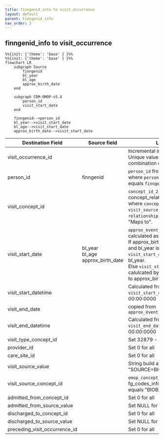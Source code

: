 ```yaml
---
title: finngenid_info to visit_occurrence
layout: default
parent: Finngenid_info
nav_order: 3
---
```


## finngenid_info to visit_occurrence

```mermaid
%%{init: {'theme': 'base' } }%%
%%{init: {'theme': 'base' } }%%
flowchart LR
    subgraph Source
        finngenid
        bl_year
        bl_age
        approx_birth_date
    end

    subgraph CDM-OMOP-v5.4
        person_id
        visit_start_date
    end

    finngenid-->person_id
    bl_year-->visit_start_date
    bl_age-->visit_start_date
    approx_birth_date-->visit_start_date

```

| Destination Field | Source field | Logic | Comment field |
| --- | --- | --- | --- |
| visit_occurrence_id |  | Incremental integer.<br> Unique value per combination of `source`+`index` | Generated |
| person_id | finngenid | `person_id` from person table where `person_source_value` equals `finngenid` | Calculated |
| visit_concept_id |  | `concept_id_2` from concept_relationship table where `concept_id_1` equals `visit_source_concept_id` and `relationship_id` equals "Maps to". | Calculated <br> NOTE: 0 when `visit_source_concept_id` is NULL |
| visit_start_date | bl_year<br>bl_age<br>approx_birth_date | `approx_event_day` is calculated as <br> If approx_birth_date is null and bl_year is not null then `visit_start_date` is simply bl_year.<br>Else `visit_start_date` is calulcated by adding bl_age to approx_birth_date. | Calculated |
| visit_start_datetime |  | Calculated from  `visit_start_date` with time 00:00:0000 | Calculated |
| visit_end_date |  | copied from `approx_event_day`  | Copied |
| visit_end_datetime |  | Calculated from  `visit_end_date` with time 00:00:0000 | Calculated|
| visit_type_concept_id |  | Set 32879  - 'Registry' for all | Calculated |
| provider_id |  | Set 0 for all | Info not available |
| care_site_id |  | Set 0 for all | Info not available |
| visit_source_value |  | String build as  "SOURCE=BIOBANK;INDEX=" | Calculated |
| visit_source_concept_id |  | `omop_concept_id` from fg_codes_info where `source` equals "BIOBANK" | Calculated using the fg_codes_info table. |
| admitted_from_concept_id |  | Set 0 for all | Info not available |
| admitted_from_source_value |  | Set NULL for all | Info not available |
| discharged_to_concept_id |  | Set 0 for all | Info not available|
| discharged_to_source_value |  | Set NULL for all | Info not available |
| preceding_visit_occurrence_id |  | Set 0 for all | Info not available |

